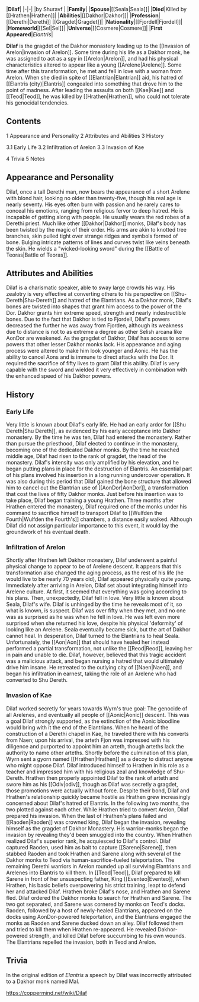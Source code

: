 |**Dilaf**|
|-|-|
|by  Shuravf |
|**Family**|
|**Spouse**|[[Seala\|Seala]]|
|**Died**|Killed by [[Hrathen\|Hrathen]]|
|**Abilities**|[[Dakhor\|Dakhor]]|
|**Profession**|[[Derethi\|Derethi]] [[Gragdet\|Gragdet]]|
|**Nationality**|[[Fjordell\|Fjordell]]|
|**Homeworld**|[[Sel\|Sel]]|
|**Universe**|[[Cosmere\|Cosmere]]|
|**First Appeared**|*Elantris*|

**Dilaf** is the gragdet of the Dakhor monastery leading up to the [[Invasion of Arelon\|invasion of Arelon]].
Some time during his life as a Dakhor monk, he was assigned to act as a spy in [[Arelon\|Arelon]], and had his physical characteristics altered to appear like a young [[Arelene\|Arelene]]. Some time after this transformation, he met and fell in love with a woman from Arelon. When she died in spite of [[Elantrian\|Elantrian]] aid, his hatred of [[Elantris (city)\|Elantris]] congealed into something that drove him to the point of madness. After leading the assaults on both [[Kae\|Kae]] and [[Teod\|Teod]], he was killed by [[Hrathen\|Hrathen]], who could not tolerate his genocidal tendencies.

## Contents

1 Appearance and Personality
2 Attributes and Abilities
3 History

3.1 Early Life
3.2 Infiltration of Arelon
3.3 Invasion of Kae


4 Trivia
5 Notes


## Appearance and Personality
Dilaf, once a tall Derethi man, now bears the appearance of a short Arelene with blond hair, looking no older than twenty-five, though his real age is nearly seventy. His eyes often burn with passion and he rarely cares to conceal his emotions, ranging from religious fervor to deep hatred. He is incapable of getting along with people. He usually wears the red robes of a Derethi priest.
Much like other [[Dakhor\|Dakhor]] monks, Dilaf's body has been twisted by the magic of their order. His arms are akin to knotted tree branches, skin pulled tight over strange ridges and symbols formed of bone. Bulging intricate patterns of lines and curves twist like veins beneath the skin.
He wields a "wicked-looking sword" during the [[Battle of Teoras\|Battle of Teoras]].

## Attributes and Abilities
Dilaf is a charismatic speaker, able to sway large crowds his way. His zealotry is very effective at converting others to his perspective on [[Shu-Dereth\|Shu-Dereth]] and hatred of the Elantrians.
As a Dakhor monk, Dilaf's bones are twisted into shapes that grant him access to the power of the Dor. Dakhor grants him extreme speed, strength and nearly indestructible bones. Due to the fact that Dakhor is tied to Fjordell, Dilaf's powers decreased the further he was away from Fjorden, although its weakness due to distance is not to as extreme a degree as other Selish arcana like AonDor are weakened. As the gragdet of Dakhor, Dilaf has access to some powers that other lesser Dakhor monks lack. His appearance and aging process were altered to make him look younger and Aonic. He has the ability to cancel Aons and is immune to direct attacks with the Dor. It required the sacrifice of fifty lives to grant Dilaf this ability.
Dilaf is very capable with the sword and wielded it very effectively in combination with the enhanced speed of his Dakhor powers.

## History
### Early Life
Very little is known about Dilaf's early life. He had an early ardor for [[Shu Dereth\|Shu Dereth]], as evidenced by his early acceptance into Dakhor monastery. By the time he was ten, Dilaf had entered the monastery. Rather than pursue the priesthood, Dilaf elected to continue in the monastery, becoming one of the dedicated Dakhor monks.
By the time he reached middle age, Dilaf had risen to the rank of gragdet, the head of the monastery. Dilaf's intensity was only amplified by his elevation, and he began putting plans in place for the destruction of Elantris. An essential part of his plans involved his insertion in a long running undercover operation. It was also during this period that Dilaf gained the bone structure that allowed him to cancel out the Elantrian use of [[AonDor\|AonDor]], a transformation that cost the lives of fifty Dakhor monks.
Just before his insertion was to take place, Dilaf began training a young Hrathen. Three months after Hrathen entered the monastery, Dilaf required one of the monks under his command to sacrifice himself to transport Dilaf to [[Wulfden the Fourth\|Wulfden the Fourth's]] chambers, a distance easily walked. Although Dilaf did not assign particular importance to this event, it would lay the groundwork of his eventual death.

### Infiltration of Arelon
Shortly after Hrathen left Dakhor monastery, Dilaf underwent a painful physical change to appear to be of Arelene descent. It appears that this transformation also changed the aging process, as the rest of his life (he would live to be nearly 70 years old), Dilaf appeared physically quite young. Immediately after arriving in Arelon, Dilaf set about integrating himself into Arelene culture. At first, it seemed that everything was going according to his plans. Then, unexpectedly, Dilaf fell in love.
Very little is known about Seala, Dilaf's wife. Dilaf is unhinged by the time he reveals most of it, so what is known, is suspect. Dilaf was over fifty when they met, and no one was as surprised as he was when he fell in love. He was left even more surprised when she returned his love, despite his physical 'deformity' of looking like an Arelene.
Seala eventually became sick, but the art of Dakhor cannot heal. In desperation, Dilaf turned to the Elantrians to heal Seala. Unfortunately, the [[Aon\|Aon]] that should have healed her instead performed a partial transformation, not unlike the [[Reod\|Reod]], leaving her in pain and unable to die. Dilaf, however, believed that this tragic accident was a malicious attack, and began nursing a hatred that would ultimately drive him insane. He retreated to the outlying city of [[Naen\|Naen]], and began his infiltration in earnest, taking the role of an Arelene who had converted to Shu Dereth.

### Invasion of Kae
Dilaf worked secretly for years towards Wyrn's true goal: The genocide of all Arelenes, and eventually all people of [[Aonic\|Aonic]] descent. This was a goal Dilaf strongly supported, as the extinction of the Aonic bloodline would bring with it the end of the Elantrians. When he heard of the construction of a Derethi chapel in Kae, he traveled there with his converts from Naen; upon his arrival, the arteth Fjon was impressed with his diligence and purported to appoint him an arteth, though arteths lack the authority to name other arteths.
Shortly before the culmination of this plan, Wyrn sent a gyorn named [[Hrathen\|Hrathen]] as a decoy to distract anyone who might oppose Dilaf. Dilaf introduced himself to Hrathen in his role as a teacher and impressed him with his religious zeal and knowledge of Shu-Dereth. Hrathen then properly appointed Dilaf to the rank of arteth and swore him as his [[Odiv\|odiv]], though as Dilaf was secretly a gragdet, those promotions were actually without force. Despite their bond, Dilaf and Hrathen's relationship quickly became hostile as Hrathen grew increasingly concerned about Dilaf's hatred of Elantris. In the following two months, the two plotted against each other. While Hrathen tried to convert Arelon, Dilaf prepared his invasion. When the last of Hrathen's plans failed and [[Raoden\|Raoden]] was crowned king, Dilaf began the invasion, revealing himself as the gragdet of Dakhor Monastery. His warrior-monks began the invasion by revealing they'd been smuggled into the country. When Hrathen realized Dilaf's superior rank, he acquiesced to Dilaf's control.
Dilaf captured Raoden, used him as bait to capture [[Sarene\|Sarene]], then stabbed Raoden and took Hrathen and Sarene along with several of the Dakhor monks to Teod via human-sacrifice-fueled teleportation. The remaining Derethi warriors in Arelon rounded up all surviving Elantrians and Arelenes into Elantris to kill them. In [[Teod\|Teod]], Dilaf prepared to kill Sarene in front of her unsuspecting father, King [[Eventeo\|Eventeo]], when Hrathen, his basic beliefs overpowering his strict training, leapt to defend her and attacked Dilaf. Hrathen broke Dilaf's nose, and Hrathen and Sarene fled. Dilaf ordered the Dakhor monks to search for Hrathen and Sarene. The two got separated, and Sarene was cornered by monks on Teod's docks.
Raoden, followed by a host of newly-healed Elantrians, appeared on the docks using AonDor-powered teleportation, and the Elantrians engaged the monks as Raoden and Sarene ducked down an alley. Dilaf followed them and tried to kill them when Hrathen re-appeared. He revealed Dakhor-powered strength, and killed Dilaf before succumbing to his own wounds.
The Elantrians repelled the invasion, both in Teod and Arelon.

## Trivia
In the original edition of *Elantris* a speech by Dilaf was incorrectly attributed to a Dakhor monk named Mal.


https://coppermind.net/wiki/Dilaf